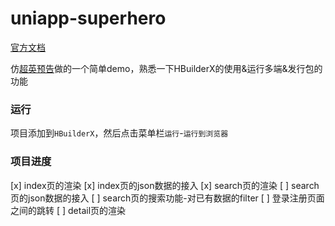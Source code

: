 # uniapp-superhero

[官方文档](https://uniapp.dcloud.io/)

仿[超英预告](http://www.imovietrailer.com/#/)做的一个简单demo，熟悉一下HBuilderX的使用&运行多端&发行包的功能


### 运行
项目添加到`HBuilderX`，然后点击菜单栏`运行`-`运行到浏览器`

### 项目进度
[x] index页的渲染
[x] index页的json数据的接入
[x] search页的渲染
[ ] search页的json数据的接入
[ ] search页的搜索功能-对已有数据的filter
[ ] 登录注册页面之间的跳转
[ ] detail页的渲染